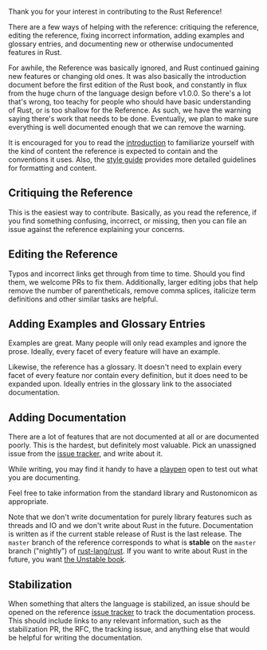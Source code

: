 Thank you for your interest in contributing to the Rust Reference!

There are a few ways of helping with the reference: critiquing the reference,
editing the reference, fixing incorrect information, adding examples and
glossary entries, and documenting new or otherwise undocumented features in
Rust.

For awhile, the Reference was basically ignored, and Rust continued gaining new
features or changing old ones. It was also basically the introduction document
before the first edition of the Rust book, and constantly in flux from the huge
churn of the language design before v1.0.0. So there's a lot that's wrong, too
teachy for people who should have basic understanding of Rust, or is too shallow
for the Reference. As such, we have the warning saying there's work that needs
to be done. Eventually, we plan to make sure everything is well documented
enough that we can remove the warning.

It is encouraged for you to read the [introduction] to familiarize yourself
with the kind of content the reference is expected to contain and the
conventions it uses. Also, the [style guide] provides more detailed guidelines
for formatting and content.

## Critiquing the Reference

This is the easiest way to contribute. Basically, as you read the reference, if
you find something confusing, incorrect, or missing, then you can file an issue
against the reference explaining your concerns.

## Editing the Reference

Typos and incorrect links get through from time to time. Should you find them,
we welcome PRs to fix them. Additionally, larger editing jobs that help remove
the number of parentheticals, remove comma splices, italicize term definitions
and other similar tasks are helpful.

## Adding Examples and Glossary Entries

Examples are great. Many people will only read examples and ignore the prose.
Ideally, every facet of every feature will have an example.

Likewise, the reference has a glossary. It doesn't need to explain every facet
of every feature nor contain every definition, but it does need to be expanded
upon. Ideally entries in the glossary link to the associated documentation.

## Adding Documentation

There are a lot of features that are not documented at all or are documented
poorly. This is the hardest, but definitely most valuable. Pick an unassigned
issue from the [issue tracker], and write about it.

While writing, you may find it handy to have a [playpen] open to test out what
you are documenting.

Feel free to take information from the standard library and Rustonomicon as
appropriate.

Note that we don't write documentation for purely library features such as
threads and IO and we don't write about Rust in the future. Documentation is
written as if the current stable release of Rust is the last release. The
`master` branch of the reference corresponds to what is **stable** on the
`master` branch ("nightly") of [rust-lang/rust]. If you want to write about
Rust in the future, you want [the Unstable book][unstable].

## Stabilization

When something that alters the language is stabilized, an issue should be
opened on the reference [issue tracker] to track the documentation process.
This should include links to any relevant information, such as the
stabilization PR, the RFC, the tracking issue, and anything else that would be
helpful for writing the documentation.

[introduction]: src/introduction.md
[issue tracker]: https://github.com/rust-lang/reference/issues
[playpen]: https://play.rust-lang.org/
[rust-lang/rust]: https://github.com/rust-lang/rust/
[style guide]: STYLE.md
[unstable]: https://doc.rust-lang.org/nightly/unstable-book/
